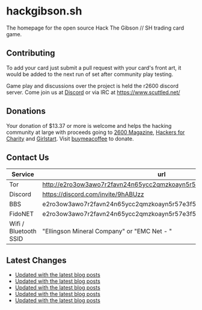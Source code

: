 # hackgibson.sh
The homepage for the open source Hack The Gibson // SH trading card game.


## Contributing

To add your card just submit a pull request with your card's front art, it would be added to the next run of set after community play testing.

Game play and discussions over the project is held the r2600 discord server. Come join us at [Discord](https://discord.com/invite/9hABUzz) or via IRC at https://www.scuttled.net/


## Donations

Your donation of $13.37 or more is welcome and helps the hacking community at large with proceeds going to [2600 Magazine](https://2600.com/), [Hackers for Charity](https://hackersforcharity.org) and [Girlstart](https://girlstart.org).  Visit [buymeacoffee](https://www.buymeacoffee.com/hackgibson.sh) to donate.


## Contact Us

Service | url
-|-
Tor | http://e2ro3ow3awo7r2favn24n65ycc2qmzkoayn5r57e3f56nvjwdcgg32ad.onion
Discord | https://discord.com/invite/9hABUzz
BBS | e2ro3ow3awo7r2favn24n65ycc2qmzkoayn5r57e3f56nvjwdcgg32ad.onion:23
FidoNET | e2ro3ow3awo7r2favn24n65ycc2qmzkoayn5r57e3f56nvjwdcgg32ad.onion:24554
Wifi / Bluetooth SSID | "Ellingson Mineral Company" or "EMC Net - <fidonet address>"

## Latest Changes
<!-- BLOG-POST-LIST:START -->
- [Updated with the latest blog posts](https://github.com/DFW2600/hackgibson.sh/commit/7db6bf7c215a734b54fb456d1fda9ed2e1430433)
- [Updated with the latest blog posts](https://github.com/DFW2600/hackgibson.sh/commit/d31ecbb49ba0d69ddfadada56d3dd12b146cacfd)
- [Updated with the latest blog posts](https://github.com/DFW2600/hackgibson.sh/commit/b17f70f8d03cbb33cfcf1734c5edfd1a9554dceb)
- [Updated with the latest blog posts](https://github.com/DFW2600/hackgibson.sh/commit/f2cb60deaf8f71b13dec3a598a90bc7629c00924)
- [Updated with the latest blog posts](https://github.com/DFW2600/hackgibson.sh/commit/fc4c4f21229f5612280599b7b2c4dabb0fb77a95)
<!-- BLOG-POST-LIST:END -->

